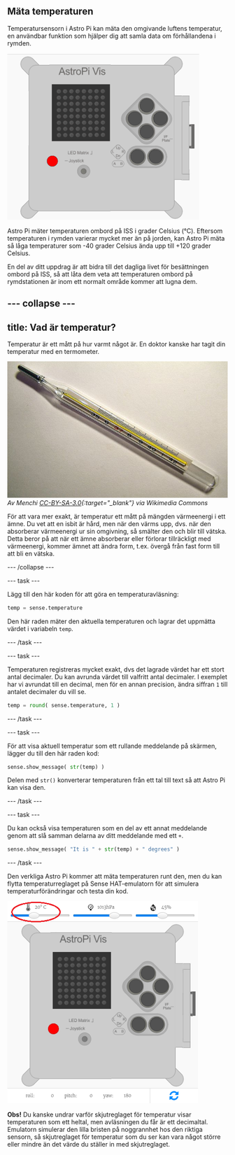 ## Mäta temperaturen

Temperatursensorn i Astro Pi kan mäta den omgivande luftens temperatur, en användbar funktion som hjälper dig att samla data om förhållandena i rymden.

![Meddelande om temperaturen](images/degrees-message.gif)

Astro Pi mäter temperaturen ombord på ISS i grader Celsius (&deg;C). Eftersom temperaturen i rymden varierar mycket mer än på jorden, kan Astro Pi mäta så låga temperaturer som -40 grader Celsius ända upp till +120 grader Celsius.

En del av ditt uppdrag är att bidra till det dagliga livet för besättningen ombord på ISS, så att låta dem veta att temperaturen ombord på rymdstationen är inom ett normalt område kommer att lugna dem.

## \--- collapse \---

## title: Vad är temperatur?

Temperatur är ett mått på hur varmt något är. En doktor kanske har tagit din temperatur med en termometer.

![Termometer](images/thermometer.JPG) *Av Menchi [CC-BY-SA-3.0](http://creativecommons.org/licenses/by-sa/3.0/){:target="_blank"} via Wikimedia Commons*

För att vara mer exakt, är temperatur ett mått på mängden värmeenergi i ett ämne. Du vet att en isbit är hård, men när den värms upp, dvs. när den absorberar värmeenergi ur sin omgivning, så smälter den och blir till vätska. Detta beror på att när ett ämne absorberar eller förlorar tillräckligt med värmeenergi, kommer ämnet att ändra form, t.ex. övergå från fast form till att bli en vätska.

\--- /collapse \---

\--- task \---

Lägg till den här koden för att göra en temperaturavläsning:

```python
temp = sense.temperature
```

Den här raden mäter den aktuella temperaturen och lagrar det uppmätta värdet i variabeln `temp`.

\--- /task \---

\--- task \---

Temperaturen registreras mycket exakt, dvs det lagrade värdet har ett stort antal decimaler. Du kan avrunda värdet till valfritt antal decimaler. I exemplet har vi avrundat till en decimal, men för en annan precision, ändra siffran ` 1 ` till antalet decimaler du vill se.

```python
temp = round( sense.temperature, 1 )
```

\--- /task \---

\--- task \---

För att visa aktuell temperatur som ett rullande meddelande på skärmen, lägger du till den här raden kod:

```python
sense.show_message( str(temp) )
```

Delen med `str()` konverterar temperaturen från ett tal till text så att Astro Pi kan visa den.

\--- /task \---

\--- task \---

Du kan också visa temperaturen som en del av ett annat meddelande genom att slå samman delarna av ditt meddelande med ett `+`.

```python
sense.show_message( "It is " + str(temp) + " degrees" )
```

\--- /task \---

Den verkliga Astro Pi kommer att mäta temperaturen runt den, men du kan flytta temperaturreglaget på Sense HAT-emulatorn för att simulera temperaturförändringar och testa din kod.

![Skjutreglage för temperatur](images/temperature-slider.png)

**Obs!** Du kanske undrar varför skjutreglaget för temperatur visar temperaturen som ett heltal, men avläsningen du får är ett decimaltal. Emulatorn simulerar den lilla bristen på noggrannhet hos den riktiga sensorn, så skjutreglaget för temperatur som du ser kan vara något större eller mindre än det värde du ställer in med skjutreglaget.